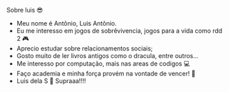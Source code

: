  Sobre luis :sunglasses:
- Meu nome é Antônio, Luis Antônio.
- Eu me interesso em jogos de sobrêvivencia, jogos para a vida como rdd 2 :video_game:
- Aprecio estudar sobre relacionamentos sociais;
- Gosto muito de ler livros antigos como o dracula, entre outros...
- Me interesso por computação, mais nas areas de codigos :computer:
- Faço academia e minha força provém na vontade de vencer! 🥇
- Luis dela S 🚗 Supraaa!!!!
<!---
luisbond/luisbond is a ✨ special ✨ repository because its `README.md` (this file) appears on your GitHub profile.
You can click the Preview link to take a look at your changes.
--->
